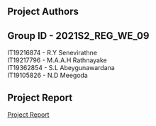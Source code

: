 ## Project Authors
<h2>Group ID - 2021S2_REG_WE_09</h2>

IT19216874 - R.Y Senevirathne<br>
IT19217796 - M.A.A.H Rathnayake<br>
IT19362854 - S.L Abeygunawardana<br>
IT19105826 - N.D Meegoda<br>


## Project Report
<a href="https://github.com/Sandun01/CSSE_Procurement_management/blob/master/Critical_Reflection_Report.pdf">
Project Report
</a>
